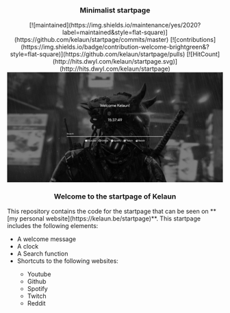 <div align="center">
  <h3>Minimalist startpage</h3>
</div>

<div align="center">	
  [![maintained](https://img.shields.io/maintenance/yes/2020?label=maintained&style=flat-square)](https://github.com/kelaun/startpage/commits/master) [![contributions](https://img.shields.io/badge/contribution-welcome-brightgreen&?style=flat-square)](https://github.com/kelaun/startpage/pulls) [![HitCount](http://hits.dwyl.com/kelaun/startpage.svg)](http://hits.dwyl.com/kelaun/startpage)

  <img src="https://raw.githubusercontent.com/kelaun/screenshots/master/startpage.png" align="center">

  <br>

  ### Welcome to the startpage of Kelaun
</div>

<div align="left">
  <p>
    This repository contains the code for the startpage that can be seen on **[my personal website](https://kelaun.be/startpage)**.
    This startpage includes the following elements:
    <ul>
      <li>A welcome message</li>
      <li>A clock</li>
      <li>A Search function</li>
      <li>Shortcuts to the following websites:</li>
      <ul>
        <li>Youtube</li>
        <li>Github</li>
        <li>Spotify</li>
        <li>Twitch</li>
        <li>Reddit</li>
      </ul>
    </ul>
  </p>
</div>
